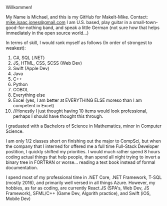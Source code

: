 Willkommen! 

My Name is Michael, and this is my GitHub for MakeIt-Mike.
Contact: mike.isaac.jones@gmail.com
I am U.S. based, play guitar in a small-town-good-for-nothing band, and speak a little German (not sure how that helps immediately in the open source world...)

In terms of skill, I would rank myself as follows (In order of strongest to weakest):
  1. C#, SQL (.NET)
  2. JS, HTML, CSS, SCSS (Web Dev)
  3. Swift (Apple Dev)
  4. Java 
  5. C++
  6. Python
  7. COBOL
  8. Everything else
  9. Excel (yes, I am better at EVERYTHING ELSE moreso than I am competent in Excel)
  10. //Honestly I just thought having 10 items would look professional, perhaps I should have thought this through. 
    
I graduated with a Bachelors of Science in Mathematics, minor in Computer Science. 

I am only 1/2 classes short on finishing out the major to CompSci, 
but when the company that I interned for offered me a full time Full-Stack Developer postition, I quickly shifted my priorities.
I would much rather spend 8 hours coding actual things that help people, than spend all night trying to invert a binary tree in FORTRAN or worse... reading a text book instead of formal documentation.

I spend most of my professional time in .NET Core, .NET Framework, T-SQL (mostly 2016), and primarily well versed in all things Azure.
However, my hobbies, as far as coding, are currently React.JS (SPA's, Web Dev, JS Framework), SFML/C++ (Game Dev, Algorith practice), and Swift (iOS, Mobile Dev)

